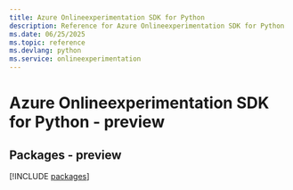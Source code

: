 ```yaml
---
title: Azure Onlineexperimentation SDK for Python
description: Reference for Azure Onlineexperimentation SDK for Python
ms.date: 06/25/2025
ms.topic: reference
ms.devlang: python
ms.service: onlineexperimentation
---
```

# Azure Onlineexperimentation SDK for Python - preview
## Packages - preview
[!INCLUDE [packages](onlineexperimentation-index.md)]